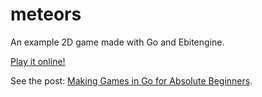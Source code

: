 # meteors

An example 2D game made with Go and Ebitengine.

[Play it online!](https://threedotslabs.github.io/meteors/)

See the post: [Making Games in Go for Absolute Beginners](https://threedots.tech/post/making-games-in-go/).
